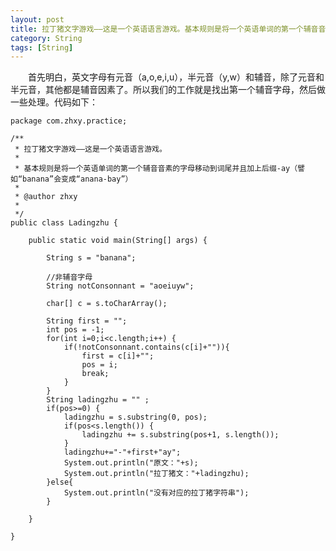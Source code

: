 ```yaml
---
layout: post
title: 拉丁猪文字游戏——这是一个英语语言游戏。基本规则是将一个英语单词的第一个辅音音素的字母移动到词尾并且加上后缀-ay（譬如“banana”会变成“anana-bay”）。
category: String
tags: [String]
---
```



	

　　首先明白，英文字母有元音（a,o,e,i,u），半元音（y,w）和辅音，除了元音和半元音，其他都是辅音因素了。所以我们的工作就是找出第一个辅音字母，然后做一些处理。代码如下：

	package com.zhxy.practice;

	/**
	 * 拉丁猪文字游戏——这是一个英语语言游戏。
	 * 
	 * 基本规则是将一个英语单词的第一个辅音音素的字母移动到词尾并且加上后缀-ay（譬如“banana”会变成“anana-bay”）
	 * 
	 * @author zhxy
	 * 
	 */
	public class Ladingzhu {

		public static void main(String[] args) {
			
			String s = "banana";

			//非辅音字母
			String notConsonnant = "aoeiuyw"; 
			
			char[] c = s.toCharArray();
			
			String first = "";
			int pos = -1;
			for(int i=0;i<c.length;i++) {
				if(!notConsonnant.contains(c[i]+"")){
					first = c[i]+"";
					pos = i;
					break;
				}
			}
			String ladingzhu = "" ; 
			if(pos>=0) {
				ladingzhu = s.substring(0, pos);
				if(pos<s.length()) {
					ladingzhu += s.substring(pos+1, s.length());
				}
				ladingzhu+="-"+first+"ay";
				System.out.println("原文："+s);
				System.out.println("拉丁猪文："+ladingzhu);
			}else{
				System.out.println("没有对应的拉丁猪字符串");
			}
			
		}

	}









